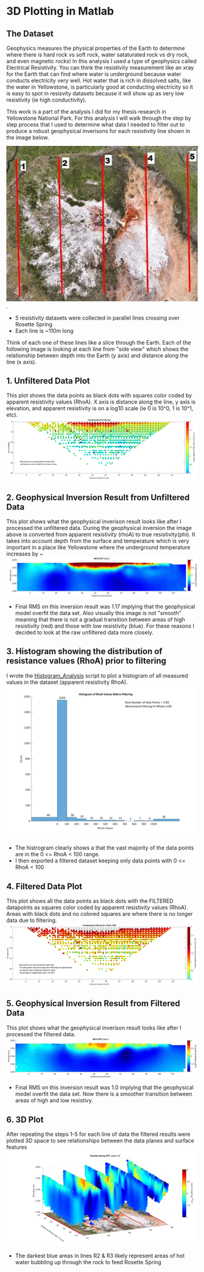 # 3D Plotting in Matlab

## The Dataset
Geophysics measures the physical properties of the Earth to determine where there is hard rock vs soft rock, water sataturated rock vs dry rock, and even magnetic rocks! In this analysis I used a type of geophysics called Electrical Resistivity. You can think the resistivity measurement like an xray for the Earth that can find where water is underground because water conducts electricity very well. Hot water that is rich in dissolved salts, like the water in Yellowstone, is particularly good at conducting electricity so it is easy to spot in resisvity datasets because it will show up as very low resistivity (ie high conductivity).

This work is a part of the analysis I did for my thesis research in Yellowstone National Park. For this analysis I will walk through the step by step process that I used to determine what data I needed to filter out to produce a robust geophysical inverisons for each resistivity line shown in the image below.                       
 
![location](https://github.com/nsmeltz/Portfolio/blob/e0854428d17b28c55d054287d20d37b9beadd2d0/3D%20Resistivity%20Data%20Analysis%20&%20Plotting/Images/GE_lines.jpg).
   - 5 resistivity datasets were collected in parallel lines crossing over Rosette Spring
   - Each line is ~110m long 

Think of each one of these lines like a slice through the Earth. Each of the following image is looking at each line from "side view" which shows the relationship between depth into the Earth (y axis) and distance along the line (x axis).

## 1. Unfiltered Data Plot
This plot shows the data points as black dots with squares color coded by apparent resistivity values (RhoA). X axis is distance along the line, y axis is elevation, and  apparent resistivity is on a log10 scale (ie 0 is 10^0, 1 is 10^1, etc).
![pseudosection](https://github.com/nsmeltz/Portfolio/blob/2caf45f5f5f814df68e37868dd720ea45b248872/3D%20Resistivity%20Data%20Analysis%20&%20Plotting/Images/pseudosection.png)

## 2. Geophysical Inversion Result from Unfiltered Data
This plot shows what the geophysical inverison result looks like after I processed the unfiltered data. During the geophysical inversion the image above is converted from apparent resistivity (rhoA) to true resistivity(phi). It takes into account depth from the surface and temperature which is very important in a place like Yellowstone where the underground temperature increases by ~
![unfilteredResult](https://github.com/nsmeltz/Portfolio/blob/dca451f7393b933c777934e704c81ae98d16979e/3D%20Resistivity%20Data%20Analysis%20&%20Plotting/Images/unfiltered_geophys.png)

   - Final RMS on this inversion result was 1.17 implying that the geophysical model overfit the data set. Also visually this image is not "smooth" meaning that there is not a gradual transition between areas of high resistivity (red) and those with low resistivity (blue). For these reasons I decided to look at the raw unfiltered data more closely. 

## 3. Histogram showing the distribution of resistance values (RhoA) prior to filtering
I wrote the [Histogram_Analysis](https://github.com/nsmeltz/Portfolio/blob/5d112a6feae2a677e499fa393df0d06c5cee5071/3D_Plotting_Matlab/Histogram_Analysis.m) script to plot a histogram of all measured values in the dataset (apparent resistivity RhoA).
![histogram](https://github.com/nsmeltz/Portfolio/blob/bb296f85999c460003fb8d256d461cbf91964283/3D%20Resistivity%20Data%20Analysis%20&%20Plotting/Images/histogram.png)

   - The histrogram clearly shows a that the vast majority of the data points are in the 0 <= RhoA < 100 range.
   - I then exported a filtered dataset keeping only data points with 0 <= RhoA < 100

## 4. Filtered Data Plot
This plot shows all the data points as black dots with the FILTERED datapoints as squares color coded by apparent resistivity values (RhoA). Areas with black dots and no colored squares are where there is no longer data due to filtering.
![pseudosection_filtered](https://github.com/nsmeltz/Portfolio/blob/2caf45f5f5f814df68e37868dd720ea45b248872/3D%20Resistivity%20Data%20Analysis%20&%20Plotting/Images/pseudosection_filtered.png)

## 5. Geophysical Inversion Result from Filtered Data
This plot shows what the geophysical inverison result looks like after I processed the filtered data.
![filteredResult](https://github.com/nsmeltz/Portfolio/blob/dca451f7393b933c777934e704c81ae98d16979e/3D%20Resistivity%20Data%20Analysis%20&%20Plotting/Images/filtered_geophys.png)
   - Final RMS on this inversion result was 1.0 implying that the geophysical model overfit the data set. Now there is a smoother transition between areas of high and low resistivy.

## 6. 3D Plot
After repeating the steps 1-5 for each line of data the filtered results were plotted 3D space to see relationships between the data planes and surface features
![3D_Plot](https://github.com/nsmeltz/Portfolio/blob/29a6d1c158f8d178d73a2c563551f31486bca696/3D%20Resistivity%20Data%20Analysis%20&%20Plotting/Images/3D_plot.png)
   - The darkest blue areas in lines R2 & R3 likely represent areas of hot water bubbling up through the rock to feed Rosette Spring 
